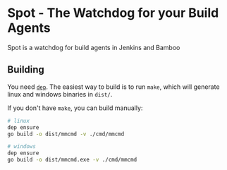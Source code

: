# Spot - The Watchdog for your Build Agents

Spot is a watchdog for build agents in Jenkins and Bamboo

## Building

You need [`dep`](https://github.com/golang/dep). The easiest way to build
is to run `make`, which will generate linux and windows binaries in `dist/`.

If you don't have `make`, you can build manually:

```bash
# linux
dep ensure
go build -o dist/mmcmd -v ./cmd/mmcmd

# windows
dep ensure
go build -o dist/mmcmd.exe -v ./cmd/mmcmd
```